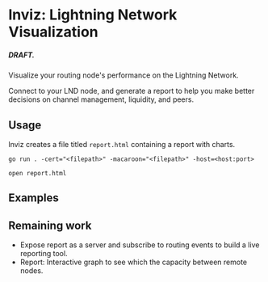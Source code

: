 
# lnviz: Lightning Network Visualization

##### DRAFT.

Visualize your routing node's performance on the Lightning Network.

Connect to your LND node, and generate a report to help you make better decisions on channel management, liquidity, and peers.

## Usage
lnviz creates a file titled `report.html` containing a report with charts.

`go run . -cert="<filepath>" -macaroon="<filepath>" -host=<host:port>`

`open report.html`

## Examples


## Remaining work
* Expose report as a server and subscribe to routing events to build a live reporting tool.
* Report: Interactive graph to see which the capacity between remote nodes.